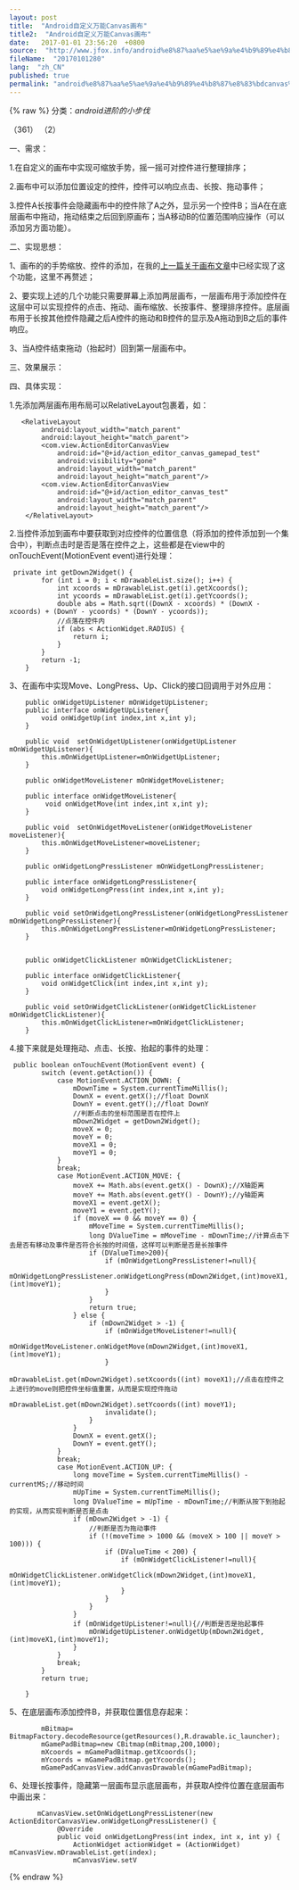 ```yaml
---
layout: post
title:  "Android自定义万能Canvas画布"
title2:  "Android自定义万能Canvas画布"
date:   2017-01-01 23:56:20  +0800
source:  "http://www.jfox.info/android%e8%87%aa%e5%ae%9a%e4%b9%89%e4%b8%87%e8%83%bdcanvas%e7%94%bb%e5%b8%83.html"
fileName:  "20170101280"
lang:  "zh_CN"
published: true
permalink: "android%e8%87%aa%e5%ae%9a%e4%b9%89%e4%b8%87%e8%83%bdcanvas%e7%94%bb%e5%b8%83.html"
---
```

{% raw %}
分类：*android进阶的小步伐*

 （361） （2）

一、需求：

1.在自定义的画布中实现可缩放手势，摇一摇可对控件进行整理排序；

2.画布中可以添加位置设定的控件，控件可以响应点击、长按、拖动事件；

3.控件A长按事件会隐藏画布中的控件除了A之外，显示另一个控件B；当A在在底层画布中拖动，拖动结束之后回到原画布；当A移动B的位置范围响应操作（可以添加另方面功能）。

二、实现思想：

1、画布的的手势缩放、控件的添加，在我的[上一篇关于画布文章](http://www.jfox.info/go.php?url=http://blog.csdn.net/wangyongyao1989/article/details/74157556)中已经实现了这个功能，这里不再赘述；

2、要实现上述的几个功能只需要屏幕上添加两层画布，一层画布用于添加控件在这层中可以实现控件的点击、拖动、画布缩放、长按事件、整理排序控件。底层画布用于长按其他控件隐藏之后A控件的拖动和B控件的显示及A拖动到B之后的事件响应。

3、当A控件结束拖动（抬起时）回到第一层画布中。

三、效果展示：

四、具体实现：

1.先添加两层画布用布局可以RelativeLayout包裹着，如：

       <RelativeLayout
            android:layout_width="match_parent"
            android:layout_height="match_parent">
            <com.view.ActionEditorCanvasView
                android:id="@+id/action_editor_canvas_gamepad_test"
                android:visibility="gone"
                android:layout_width="match_parent"
                android:layout_height="match_parent"/>
            <com.view.ActionEditorCanvasView
                android:id="@+id/action_editor_canvas_test"
                android:layout_width="match_parent"
                android:layout_height="match_parent"/>
        </RelativeLayout>

 2.当控件添加到画布中要获取到对应控件的位置信息（将添加的控件添加到一个集合中），判断点击时是否是落在控件之上，这些都是在view中的onTouchEvent(MotionEvent event)进行处理：   
 
     private int getDown2Widget() {
            for (int i = 0; i < mDrawableList.size(); i++) {
                int xcoords = mDrawableList.get(i).getXcoords();
                int ycoords = mDrawableList.get(i).getYcoords();
                double abs = Math.sqrt((DownX - xcoords) * (DownX - xcoords) + (DownY - ycoords) * (DownY - ycoords));
                //点落在控件内
                if (abs < ActionWidget.RADIUS) {
                    return i;
                }
            }
            return -1;
        }

 3、在画布中实现Move、LongPress、Up、Click的接口回调用于对外应用：   
 
        public onWidgetUpListener mOnWidgetUpListener;
        public interface onWidgetUpListener{
            void onWidgetUp(int index,int x,int y);
        }
    
        public void  setOnWidgetUpListener(onWidgetUpListener mOnWidgetUpListener){
            this.mOnWidgetUpListener=mOnWidgetUpListener;
        }
    
        public onWidgetMoveListener mOnWidgetMoveListener;
    
        public interface onWidgetMoveListener{
             void onWidgetMove(int index,int x,int y);
        }
    
        public void  setOnWidgetMoveListener(onWidgetMoveListener moveListener){
            this.mOnWidgetMoveListener=moveListener;
        }
    
        public onWidgetLongPressListener mOnWidgetLongPressListener;
    
        public interface onWidgetLongPressListener{
            void onWidgetLongPress(int index,int x,int y);
        }
    
        public void setOnWidgetLongPressListener(onWidgetLongPressListener mOnWidgetLongPressListener){
            this.mOnWidgetLongPressListener=mOnWidgetLongPressListener;
        }
    
    
        public onWidgetClickListener mOnWidgetClickListener;
    
        public interface onWidgetClickListener{
            void onWidgetClick(int index,int x,int y);
        }
    
        public void setOnWidgetClickListener(onWidgetClickListener mOnWidgetClickListener){
            this.mOnWidgetClickListener=mOnWidgetClickListener;
        }

 4.接下来就是处理拖动、点击、长按、抬起的事件的处理： 
 

     public boolean onTouchEvent(MotionEvent event) {       
            switch (event.getAction()) {
                case MotionEvent.ACTION_DOWN: {
                    mDownTime = System.currentTimeMillis();
                    DownX = event.getX();//float DownX
                    DownY = event.getY();//float DownY
                    //判断点击的坐标范围是否在控件上
                    mDown2Widget = getDown2Widget();
                    moveX = 0;
                    moveY = 0;
                    moveX1 = 0;
                    moveY1 = 0;
                }
                break;
                case MotionEvent.ACTION_MOVE: {
                    moveX += Math.abs(event.getX() - DownX);//X轴距离
                    moveY += Math.abs(event.getY() - DownY);//y轴距离
                    moveX1 = event.getX();
                    moveY1 = event.getY();
                    if (moveX == 0 && moveY == 0) {
                        mMoveTime = System.currentTimeMillis();
                        long DValueTime = mMoveTime - mDownTime;//计算点击下去是否有移动及事件是否符合长按的时间值，这样可以判断是否是长按事件
                        if (DValueTime>200){
                            if (mOnWidgetLongPressListener!=null){
                                mOnWidgetLongPressListener.onWidgetLongPress(mDown2Widget,(int)moveX1,(int)moveY1);
                            }
                        }
                        return true;
                    } else {
                        if (mDown2Widget > -1) {
                            if (mOnWidgetMoveListener!=null){
                                mOnWidgetMoveListener.onWidgetMove(mDown2Widget,(int)moveX1,(int)moveY1);
                            }
                            mDrawableList.get(mDown2Widget).setXcoords((int) moveX1);//点击在控件之上进行的move则把控件坐标值重置，从而是实现控件拖动
                            mDrawableList.get(mDown2Widget).setYcoords((int) moveY1);
                            invalidate();
                        }
                    }
                    DownX = event.getX();
                    DownY = event.getY();
                }
                break;
                case MotionEvent.ACTION_UP: {
                    long moveTime = System.currentTimeMillis() - currentMS;//移动时间
                    mUpTime = System.currentTimeMillis();
                    long DValueTime = mUpTime - mDownTime;//判断从按下到抬起的实现，从而实现判断是否是点击
                    if (mDown2Widget > -1) {
                        //判断是否为拖动事件
                        if (!(moveTime > 1000 && (moveX > 100 || moveY > 100))) {
                            if (DValueTime < 200) {
                                if (mOnWidgetClickListener!=null){
                                    mOnWidgetClickListener.onWidgetClick(mDown2Widget,(int)moveX1,(int)moveY1);
                                }
                            }
                        }
                    }
                    if (mOnWidgetUpListener!=null){//判断是否是抬起事件
                        mOnWidgetUpListener.onWidgetUp(mDown2Widget,(int)moveX1,(int)moveY1);
                    }
                }
                break;
            }
            return true;
    
        }

 5、在底层画布添加控件B，并获取位置信息存起来：   
 
            mBitmap= BitmapFactory.decodeResource(getResources(),R.drawable.ic_launcher);
            mGamePadBitmap=new CBitmap(mBitmap,200,1000);
            mXcoords = mGamePadBitmap.getXcoords();
            mYcoords = mGamePadBitmap.getYcoords();
            mGamePadCanvasView.addCanvasDrawable(mGamePadBitmap);

 6、处理长按事件，隐藏第一层画布显示底层画布，并获取A控件位置在底层画布中画出来：   
 
           mCanvasView.setOnWidgetLongPressListener(new ActionEditorCanvasView.onWidgetLongPressListener() {
                @Override
                public void onWidgetLongPress(int index, int x, int y) {
                    ActionWidget actionWidget = (ActionWidget) mCanvasView.mDrawableList.get(index);
                    mCanvasView.setV
{% endraw %}